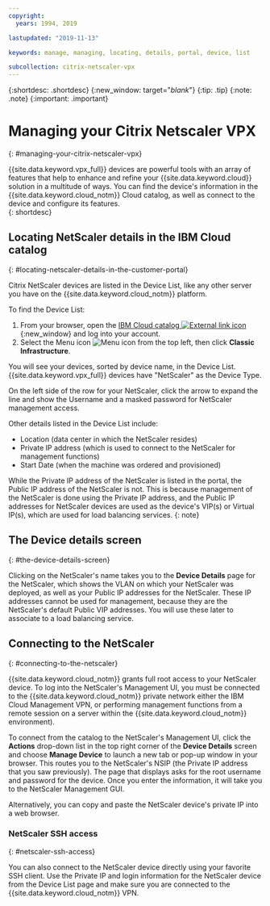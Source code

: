 ```yaml
---
copyright:
  years: 1994, 2019

lastupdated: "2019-11-13"

keywords: manage, managing, locating, details, portal, device, list

subcollection: citrix-netscaler-vpx
---
```


{:shortdesc: .shortdesc}
{:new_window: target="_blank_"}
{:tip: .tip}
{:note: .note}
{:important: .important}

# Managing your Citrix Netscaler VPX
{: #managing-your-citrix-netscaler-vpx}

{{site.data.keyword.vpx_full}} devices are powerful tools with an array of features that help to enhance and refine your {{site.data.keyword.cloud}} solution in a multitude of ways. You can find the device's information in the {{site.data.keyword.cloud_notm}} Cloud catalog, as well as connect to the device and configure its features.  
{: shortdesc}

## Locating NetScaler details in the IBM Cloud catalog
{: #locating-netscaler-details-in-the-customer-portal}

Citrix NetScaler devices are listed in the Device List, like any other server you have on the {{site.data.keyword.cloud_notm}} platform.

To find the Device List:

1. From your browser, open the [IBM Cloud catalog ![External link icon](../../icons/launch-glyph.svg "External link icon")](https://cloud.ibm.com){:new_window} and log into your account.
2. Select the Menu icon ![Menu icon](../../icons/icon_hamburger.svg) from the top left, then click **Classic Infrastructure**.

You will see your devices, sorted by device name, in the Device List. {{site.data.keyword.vpx_full}} devices have "NetScaler" as the Device Type.

On the left side of the row for your NetScaler, click the arrow to expand the line and show the Username and a masked password for NetScaler management access.

Other details listed in the Device List include:

* Location (data center in which the NetScaler resides)
* Private IP address (which is used to connect to the NetScaler for management functions)
* Start Date (when the machine was ordered and provisioned)

While the Private IP address of the NetScaler is listed in the portal, the Public IP address of the NetScaler is not. This is because management of the NetScaler is done using the Private IP address, and the Public IP addresses for NetScaler devices are used as the device's VIP(s) or Virtual IP(s), which are used for load balancing services.
{: note}

## The Device details screen
{: #the-device-details-screen}

Clicking on the NetScaler's name takes you to the **Device Details** page for the NetScaler, which shows the VLAN on which your NetScaler was deployed, as well as your Public IP addresses for the NetScaler. These IP addresses cannot be used for management, because they are the NetScaler's default Public VIP addresses. You will use these later to associate to a load balancing service.

## Connecting to the NetScaler
{: #connecting-to-the-netscaler}

{{site.data.keyword.cloud_notm}} grants full root access to your NetScaler device. To log into the NetScaler's Management UI, you must be connected to the {{site.data.keyword.cloud_notm}} private network either the IBM Cloud Management VPN, or performing management functions from a remote session on a server within the {{site.data.keyword.cloud_notm}} environment).

To connect from the catalog to the NetScaler's Management UI, click the **Actions** drop-down list in the top right corner of the **Device Details** screen and choose **Manage Device** to launch a new tab or pop-up window in your browser. This routes you to the NetScaler's NSIP (the Private IP address that you saw previously). The page that displays asks for the root username and password for the device. Once you enter the information, it will take you to the NetScaler Management GUI.

Alternatively, you can copy and paste the NetScaler device's private IP into a web browser.

### NetScaler SSH access
{: #netscaler-ssh-access}

You can also connect to the NetScaler device directly using your favorite SSH client. Use the Private IP and login information for the NetScaler device from the Device List page and make sure you are connected to the {{site.data.keyword.cloud_notm}} VPN.
